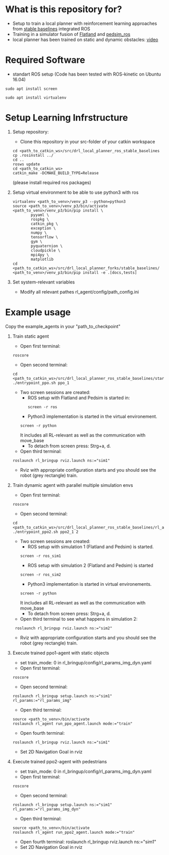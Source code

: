 # What is this repository for?
* Setup to train a local planner with reinforcement learning approaches from [stable baselines](https://github.com/hill-a/stable-baselines) integrated ROS
* Training in a simulator fusion of [Flatland](https://github.com/avidbots/flatland) and [pedsim_ros](https://github.com/srl-freiburg/pedsim_ros)
* local planner has been trained on static and dynamic obstacles: [video](https://www.youtube.com/watch?v=laGrLaMaeT4)

# Required Software

* standart ROS setup (Code has been tested with ROS-kinetic on Ubuntu 16.04)
```
sudo apt install screen
```
```
sudo apt install virtualenv
```



# Setup Learning Infrstructure

1. Setup repository: 
    * Clone this repository in your src-folder of your catkin workspace
    ```
    cd <path_to_catkin_ws>/src/drl_local_planner_ros_stable_baselines
    cp .rosinstall ../
    cd ..
    rosws update
    cd <path_to_catkin_ws>
    catkin_make -DCMAKE_BUILD_TYPE=Release
    ```
    (please install required ros packages)

2. Setup virtual environment to be able to use python3 with ros
    ```
    virtualenv <path_to_venv>/venv_p3 --python=python3
    source <path_to_venv>/venv_p3/bin/activate
    <path_to_venv>/venv_p3/bin/pip install \
            pyyaml \
            rospkg \
            catkin_pkg \
            exception \
            numpy \
            tensorflow \
            gym \
            pyquaternion \ 
            cloudpickle \
            mpi4py \
            matplotlib
    cd <path_to_catkin_ws>/src/drl_local_planner_forks/stable_baselines/
    <path_to_venv>/venv_p3/bin/pip install -e .[docs,tests]
    ```
        
3. Set system-relevant variables 
    * Modify all relevant pathes rl_agent/config/path_config.ini


# Example usage

Copy the example_agents in your "path_to_checkpoint"

1. Train static agent
    * Open first terminal: 
    ```
    roscore
    ```
    * Open second terminal:
    ```
    cd <path_to_catkin_ws>/src/drl_local_planner_ros_stable_baselines/start_scripts
    ./entrypoint_ppo.sh ppo_1
    ```
    * Two screen sessions are created:
        - ROS setup with Flatland and Pedsim is started in:
            ```
            screen -r ros
            ```
        -  Python3 implementation is started in the virtual environement. 
        ```
        screen -r python
        ```
        It includes all RL-relevant as well as the communication with move_base
        - To detach from screen press: Strg+a, d.
    * Open third terminal: 
    ```
    roslaunch rl_bringup rviz.launch ns:="sim1"
    ```
    * Rviz with appropriate configuration starts and you should see the robot (grey rectangle)
    train.
    
2. Train dynamic agent with parallel multiple simulation envs
    * Open first terminal: 
    ```
    roscore
    ```
    * Open second terminal:
    ```
    cd <path_to_catkin_ws>/src/drl_local_planner_ros_stable_baselines/rl_agent/start_scripts
    ./entrypoint_ppo2.sh ppo2_1 2
    ```
    * Two screen sessions are created:
        - ROS setup with simulation 1 (Flatland and Pedsim) is started.
        ```
        screen -r ros_sim1
        ```
        - ROS setup with simulation 2 (Flatland and Pedsim) is started
        ```
        screen -r ros_sim2
        ```
        - Python3 implementation is started in virtual environements.
        ```
        screen -r python
        ```
        It includes all RL-relevant as well as the communication with move_base
        - To detach from screen press: Strg+a, d.
    * Open third terminal to see what happens in simulation 2:
    ```
     roslaunch rl_bringup rviz.launch ns:="sim2" 
    ```
     
    * Rviz with appropriate configuration starts and you should see the robot (grey rectangle)
    train.

3. Execute trained ppo1-agent with static objects
    * set train_mode: 0 in rl_bringup/config/rl_params_img_dyn.yaml
    * Open first terminal: 
    ```
    roscore
    ```
    * Open second terminal: 
    ```
    roslaunch rl_bringup setup.launch ns:="sim1" rl_params:="rl_params_img"
    ```
    * Open third terminal:
    ```
    source <path_to_venv>/bin/activate 
    roslaunch rl_agent run_ppo_agent.launch mode:="train"
    ```
    * Open fourth terminal: 
    ```
    roslaunch rl_bringup rviz.launch ns:="sim1"
    ```
    * Set 2D Navigation Goal in rviz

4. Execute trained ppo2-agent with pedestrians
    * set train_mode: 0 in rl_bringup/config/rl_params_img_dyn.yaml
    * Open first terminal: 
    ```
    roscore
    ```
    * Open second terminal: 
    ```
    roslaunch rl_bringup setup.launch ns:="sim1" rl_params:="rl_params_img_dyn"
    ```
    * Open third terminal:
    ```
    source <path_to_venv>/bin/activate 
    roslaunch rl_agent run_ppo2_agent.launch mode:="train"
    ```
    * Open fourth terminal: roslaunch rl_bringup rviz.launch ns:="sim1"
    * Set 2D Navigation Goal in rviz
    
    
